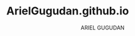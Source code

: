 # ArielGugudan.github.io
<!DOCTYPE html>

<html>
  <head> <title> Ariel Gugudan Resume </title> </head>
  <body> 
    <header> ARIEL GUGUDAN </header>
    <h1> 
</html>
